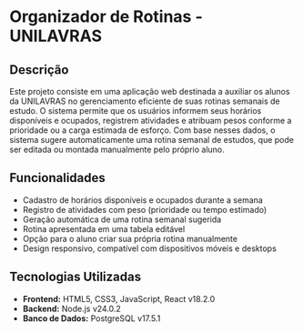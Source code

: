<!DOCTYPE html>
<html lang="pt-BR">
<head>
  <meta charset="UTF-8">
</head>
<body>

  <h1>Organizador de Rotinas - UNILAVRAS</h1>

  <h2>Descrição</h2>
  <p>
    Este projeto consiste em uma aplicação web destinada a auxiliar os alunos da UNILAVRAS no gerenciamento eficiente de suas rotinas semanais de estudo.
    O sistema permite que os usuários informem seus horários disponíveis e ocupados, registrem atividades e atribuam pesos conforme a prioridade ou a carga estimada de esforço.
    Com base nesses dados, o sistema sugere automaticamente uma rotina semanal de estudos, que pode ser editada ou montada manualmente pelo próprio aluno.
  </p>

  <h2>Funcionalidades</h2>
  <ul>
    <li>Cadastro de horários disponíveis e ocupados durante a semana</li>
    <li>Registro de atividades com peso (prioridade ou tempo estimado)</li>
    <li>Geração automática de uma rotina semanal sugerida</li>
    <li>Rotina apresentada em uma tabela editável</li>
    <li>Opção para o aluno criar sua própria rotina manualmente</li>
    <li>Design responsivo, compatível com dispositivos móveis e desktops</li>
  </ul>

  <h2>Tecnologias Utilizadas</h2>
  <ul>
    <li><strong>Frontend:</strong> HTML5, CSS3, JavaScript, React v18.2.0</li>
    <li><strong>Backend:</strong> Node.js v24.0.2</li>
    <li><strong>Banco de Dados:</strong> PostgreSQL v17.5.1</li>
  </ul>



</body>
</html>
